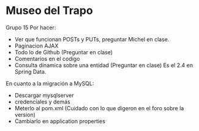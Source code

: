 # Museo del Trapo

Grupo 15
Por hacer:
- Ver que funcionan POSTs y PUTs, preguntar Michel en clase.
- Paginacion AJAX
- Todo lo de Github (Preguntar en clase)
- Comentarios en el codigo
- Consulta dinamica sobre una entidad (Preguntar en clase)
Es el 2.4 en Spring Data.

En cuanto a la migración a MySQL:
- Descargar mysqlserver
- credenciales y demás
- Meterlo al pom.xml (Cuidado con lo que digeron en el foro sobre la version)
- Cambiarlo en application properties